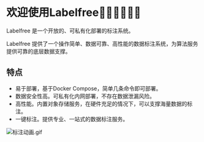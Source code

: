 # 欢迎使用Labelfree👋👋👋👋👋👋

Labelfree 是一个开放的、可私有化部署的标注系统。

Labelfree 提供了一个操作简单、数据可靠、高性能的数据标注系统，为算法服务提供可靠的底层数据支撑。

## 特点

- 易于部署，基于Docker Compose，简单几条命令即可部署。
- 数据安全性高。可私有化内网部署，不存在数据泄漏风险。
- 高性能。内置对象存储服务，在硬件充足的情况下，可以支撑海量数据的标注。
- 一键标注。提供专业、一站式的数据标注服务。

![标注动画.gif](https://labelfree.oss-cn-shenzhen.aliyuncs.com/public/label.gif)

